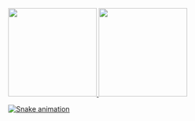 <div>
<a href="https://github.com/thiagobragato">
<img height="180em" src="https://github-readme-stats.vercel.app/api/top-langs/?username=thiagobragato&layout=compact&langs_count=7&theme=dracula"/>
<img height="180em" src="https://github-readme-stats.vercel.app/api?username=thiagobragato&show_icons=true&theme=dark&include_all_commits=true&count_private=true"/>
</div>

![Snake animation](https://github.com/thiagobragato/thiagobragato/blob/output/github-contribution-grid-snake.svg)
